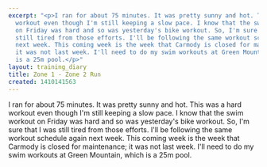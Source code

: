 ```yaml
---
excerpt: "<p>I ran for about 75 minutes. It was pretty sunny and hot. This was a hard
  workout even though I'm still keeping a slow pace. I know that the swim workout
  on Friday was hard and so was yesterday's bike workout. So, I'm sure that I was
  still tired from those efforts. I'll be following the same workout schedule again
  next week. This coming week is the week that Carmody is closed for maintenance;
  it was not last week. I'll need to do my swim workouts at Green Mountain, which
  is a 25m pool.</p>"
layout: training_diary
title: Zone 1 - Zone 2 Run
created: 1410141563
---
```

<p>I ran for about 75 minutes. It was pretty sunny and hot. This was a hard workout even though I'm still keeping a slow pace. I know that the swim workout on Friday was hard and so was yesterday's bike workout. So, I'm sure that I was still tired from those efforts. I'll be following the same workout schedule again next week. This coming week is the week that Carmody is closed for maintenance; it was not last week. I'll need to do my swim workouts at Green Mountain, which is a 25m pool.</p>
